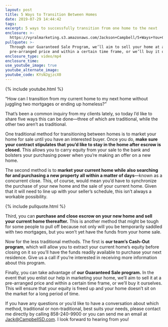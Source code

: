 ```yaml
---
layout: post
title: 5 Ways to Transition Between Homes
date: 2019-07-29 14:44:42
tags:
excerpt: 5 ways to successfully transition from one home to the next
enclosure: >-
  https://vyralmarketing.s3.amazonaws.com/Jackson+Campbell/5+Ways+You+Can+Transition+From+Your+Current+Home+to+a+New+One.mp4
pullquote: >-
  Through our Guaranteed Sale Program, we’ll aim to sell your home at a
  pre-arranged price and within a certain time frame, or we’ll buy it ourselves.
enclosure_type: video/mp4
enclosure_time:
use_youtube_image: true
youtube_alternate_image:
youtube_code: KYsNJgjzcX0
---
```


{% include youtube.html %}

“How can I transition from my current home to my next home without juggling two mortgages or ending up homeless?”&nbsp;

That’s been a common inquiry from my clients lately, so today I’d like to share five ways this can be done—three of which are traditional, while the other two aren’t as traditional.&nbsp;

One traditional method for transitioning between homes is to market your home for sale until you have an interested buyer. Once you do, **make sure your contract stipulates that you’d like to stay in the home after escrow is closed.** This allows you to carry equity from your sale to the bank and bolsters your purchasing power when you’re making an offer on a new home.

The second method is to **market your current home while also searching for and purchasing a new property all within a matter of days**—known as a concurrent close. This, of course, would mean you’d have to synchronize the purchase of your new home and the sale of your current home. Given that it will need to line up with your seller’s schedule, this isn’t always a workable possibility.&nbsp;

{% include pullquote.html %}

Third, you can **purchase and close escrow on your new home and sell your current home thereafter.** This is another method that might be tough for some people to pull off because not only will you be temporarily saddled with two mortgages, but you won’t yet have the funds from your home sale.&nbsp;

Now for the less traditional methods. The first is **our team’s Cash-Out program**, which will allow you to extract your current home’s equity before closing on it so you’ll have the funds readily available to purchase your next residence. Give us a call if you’re interested in receiving more information about this program.&nbsp;

Finally, you can take advantage of **our Guaranteed Sale program.** In the event that you enlist our help in marketing your home, we’ll aim to sell it at a pre-arranged price and within a certain time frame, or we’ll buy it ourselves. This will ensure that your equity is freed up and your home doesn’t sit on the market for a long period of time.&nbsp;

If you have any questions or you’d like to have a conversation about which method, traditional or non-traditional, best suits your needs, please contact me directly by calling 858-240-9900 or you can send me an email at [Jack@CampbellSD.com](mailto:Jack@CampbellSD.com). I look forward to hearing from you\!&nbsp;<br>&nbsp;